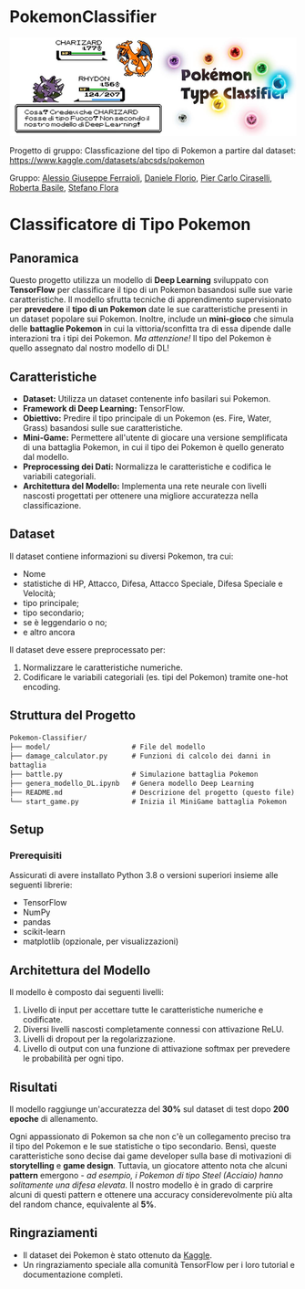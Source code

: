 # PokemonClassifier
![Pokémon Type Classifier](https://github.com/f-lost/PokemonClassifier/blob/main/header.jpg?raw=true "Header")

Progetto di gruppo: Classficazione del tipo di Pokemon a partire dal dataset: https://www.kaggle.com/datasets/abcsds/pokemon

Gruppo: [Alessio Giuseppe Ferraioli](https://github.com/AlessioGFerraioli), [Daniele Florio](https://github.com/DanieleFlo), [Pier Carlo Ciraselli](https://github.com/pierca9494), [Roberta Basile](https://github.com/RobertaBasile), [Stefano Flora](https://github.com/f-lost)

# Classificatore di Tipo Pokemon

## Panoramica
Questo progetto utilizza un modello di **Deep Learning** sviluppato con **TensorFlow** per classificare il tipo di un Pokemon basandosi sulle sue varie caratteristiche. Il modello sfrutta tecniche di apprendimento supervisionato per **prevedere** il **tipo di un Pokemon** date le sue caratteristiche presenti in un dataset popolare sui Pokemon. Inoltre, include un **mini-gioco** che simula delle **battaglie Pokemon** in cui la vittoria/sconfitta tra di essa dipende dalle interazioni tra i tipi dei Pokemon. *Ma attenzione!* Il tipo del Pokemon è quello assegnato dal nostro modello di DL!

## Caratteristiche
- **Dataset:** Utilizza un dataset contenente info basilari sui Pokemon.
- **Framework di Deep Learning:** TensorFlow.
- **Obiettivo:** Predire il tipo principale di un Pokemon (es. Fire, Water, Grass) basandosi sulle sue caratteristiche.
- **Mini-Game:** Permettere all'utente di giocare una versione semplificata di una battaglia Pokemon, in cui il tipo dei Pokemon è quello generato dal modello.
- **Preprocessing dei Dati:** Normalizza le caratteristiche e codifica le variabili categoriali.
- **Architettura del Modello:** Implementa una rete neurale con livelli nascosti progettati per ottenere una migliore  accuratezza nella classificazione.

## Dataset
Il dataset contiene informazioni su diversi Pokemon, tra cui:
- Nome
- statistiche di HP, Attacco, Difesa, Attacco Speciale, Difesa Speciale e Velocità;
- tipo principale;
- tipo secondario;
- se è leggendario o no;
- e altro ancora

Il dataset deve essere preprocessato per:
1. Normalizzare le caratteristiche numeriche.
2. Codificare le variabili categoriali (es. tipi del Pokemon) tramite one-hot encoding.

## Struttura del Progetto
```
Pokemon-Classifier/
├── model/                    # File del modello
├── damage_calculator.py      # Funzioni di calcolo dei danni in battaglia
├── battle.py                 # Simulazione battaglia Pokemon
├── genera_modello_DL.ipynb   # Genera modello Deep Learning
├── README.md                 # Descrizione del progetto (questo file)
└── start_game.py             # Inizia il MiniGame battaglia Pokemon

```

## Setup
### Prerequisiti
Assicurati di avere installato Python 3.8 o versioni superiori insieme alle seguenti librerie:
- TensorFlow
- NumPy
- pandas
- scikit-learn
- matplotlib (opzionale, per visualizzazioni)


## Architettura del Modello
Il modello è composto dai seguenti livelli:
1. Livello di input per accettare tutte le caratteristiche numeriche e codificate.
2. Diversi livelli nascosti completamente connessi con attivazione ReLU.
3. Livelli di dropout per la regolarizzazione.
4. Livello di output con una funzione di attivazione softmax per prevedere le probabilità per ogni tipo.

## Risultati
Il modello raggiunge un'accuratezza del **30%** sul dataset di test dopo **200 epoche** di allenamento. 

Ogni appassionato di Pokemon sa che non c'è un collegamento preciso tra il tipo del Pokemon e le sue statistiche o tipo secondario. Bensì, queste caratteristiche sono decise dai game developer sulla base di motivazioni di **storytelling** e **game design**. Tuttavia, un giocatore attento nota che alcuni **pattern** emergono - *ad esempio, i Pokemon di tipo Steel (Acciaio) hanno solitamente una difesa elevata*. 
Il nostro modello è in grado di carprire alcuni di questi pattern e ottenere una accuracy considerevolmente più alta del random chance, equivalente al **5%**.


## Ringraziamenti
- Il dataset dei Pokemon è stato ottenuto da [Kaggle](https://www.kaggle.com).
- Un ringraziamento speciale alla comunità TensorFlow per i loro tutorial e documentazione completi.



